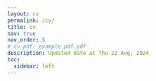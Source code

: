 ```yaml
---
layout: cv
permalink: /cv/
title: cv
nav: true
nav_order: 5
# cv_pdf: example_pdf.pdf
description: Updated date at Thu 22 Aug, 2024
toc:
  sidebar: left
---
```

